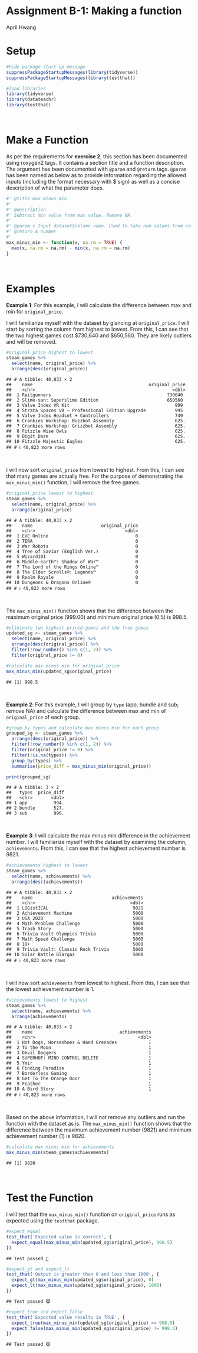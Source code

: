 Assignment B-1: Making a function
================
April Hwang

# Setup

``` r
#hide package start up message
suppressPackageStartupMessages(library(tidyverse)) 
suppressPackageStartupMessages(library(testthat)) 

#load libraries
library(tidyverse)
library(datateachr) 
library(testthat)
```

<br>

# Make a Function

As per the requirements for **exercise 2**, this section has been
documented using roxygen2 tags. It contains a section title and a
function description. The argument has been documented with `@param` and
`@return` tags. `@param` has been named as below as to provide
information regarding the allowed inputs (including the format necessary
with \$ sign) as well as a concise description of what the parameter
does.

``` r
#' @title max_minus_min
#' 
#' @description
#' Subtract min value from max value. Remove NA.
#' 
#' @param x Input dataset$column name. Used to take num values from column
#' @return A number
#' 
max_minus_min <- function(x, na.rm = TRUE) {
  max(x, na.rm = na.rm) - min(x, na.rm = na.rm)
}
```

<br>

# Examples

**Example 1**: For this example, I will calculate the difference between
max and min for `original_price`.

I will familiarize myself with the dataset by glancing at
`original_price`. I will start by sorting the column from highest to
lowest. From this, I can see that the two highest games cost \$730,640
and \$650,560. They are likely outliers and will be removed.

``` r
#original_price highest to lowest
steam_games %>%
  select(name, original_price) %>%
  arrange(desc(original_price))
```

    ## # A tibble: 40,833 × 2
    ##    name                                            original_price
    ##    <chr>                                                    <dbl>
    ##  1 Railgunners                                            730640 
    ##  2 Slime-san: Superslime Edition                          650560 
    ##  3 Valve Index VR Kit                                        999 
    ##  4 Strata Spaces VR – Professional Edition Upgrade           995 
    ##  5 Valve Index Headset + Controllers                         749 
    ##  6 Crankies Workshop: Bozzbot Assembly                       625.
    ##  7 Crankies Workshop: Grizzbot Assembly                      625.
    ##  8 Fitzzle Wise Owls                                         625.
    ##  9 Digit Daze                                                625.
    ## 10 Fitzzle Majestic Eagles                                   625.
    ## # ℹ 40,823 more rows

<br>

I will now sort `original_price` from lowest to highest. From this, I
can see that many games are actually free. For the purpose of
demonstrating the `max_minus_min()` function, I will remove the free
games.

``` r
#original_price lowest to highest
steam_games %>%
  select(name, original_price) %>%
  arrange(original_price)
```

    ## # A tibble: 40,833 × 2
    ##    name                          original_price
    ##    <chr>                                  <dbl>
    ##  1 EVE Online                                 0
    ##  2 TERA                                       0
    ##  3 War Robots                                 0
    ##  4 Tree of Savior (English Ver.)              0
    ##  5 Wizard101                                  0
    ##  6 Middle-earth™: Shadow of War™              0
    ##  7 The Lord of the Rings Online™              0
    ##  8 The Elder Scrolls®: Legends™               0
    ##  9 Realm Royale                               0
    ## 10 Dungeons & Dragons Online®                 0
    ## # ℹ 40,823 more rows

<br>

The `max_minus_min()` function shows that the difference between the
maximum original price (999.00) and minimum original price (0.5) is
998.5.

``` r
#eliminate two highest priced games and the free games
updated_sg <- steam_games %>%
  select(name, original_price) %>%
  arrange(desc(original_price)) %>%
  filter(!row_number() %in% c(1, 2)) %>%
  filter(original_price != 0)

#calculate max minus min for original price
max_minus_min(updated_sg$original_price)
```

    ## [1] 998.5

<br>

**Example 2**: For this example, I will group by `type` (app, bundle and
sub; remove NA) and calculate the difference between max and min of
`original_price` of each group.

``` r
#group by types and calculate max minus min for each group
grouped_sg <- steam_games %>%
  arrange(desc(original_price)) %>%
  filter(!row_number() %in% c(1, 2)) %>%
  filter(original_price != 0) %>%
  filter(!is.na(types)) %>%
  group_by(types) %>%
  summarise(price_diff = max_minus_min(original_price))

print(grouped_sg)
```

    ## # A tibble: 3 × 2
    ##   types  price_diff
    ##   <chr>       <dbl>
    ## 1 app          994.
    ## 2 bundle       527.
    ## 3 sub          996.

<br>

**Example 3**: I will calculate the max minus min difference in the
achievement number. I will familiarize myself with the dataset by
examining the column, `achievements`. From this, I can see that the
highest achievement number is 9821.

``` r
#achievements highest to lowest
steam_games %>%
  select(name, achievements) %>%
  arrange(desc(achievements))
```

    ## # A tibble: 40,833 × 2
    ##    name                              achievements
    ##    <chr>                                    <dbl>
    ##  1 LOGistICAL                                9821
    ##  2 Achievement Machine                       5000
    ##  3 USA 2020                                  5000
    ##  4 Math Problem Challenge                    5000
    ##  5 Trash Story                               5000
    ##  6 Trivia Vault Olympics Trivia              5000
    ##  7 Math Speed Challenge                      5000
    ##  8 18+                                       5000
    ##  9 Trivia Vault: Classic Rock Trivia         5000
    ## 10 Solar Battle Glargaz                      5000
    ## # ℹ 40,823 more rows

<br>

I will now sort `achievements` from lowest to highest. From this, I can
see that the lowest achievement number is 1.

``` r
#achievements lowest to highest
steam_games %>%
  select(name, achievements) %>%
  arrange(achievements)
```

    ## # A tibble: 40,833 × 2
    ##    name                                 achievements
    ##    <chr>                                       <dbl>
    ##  1 Hot Dogs, Horseshoes & Hand Grenades            1
    ##  2 To the Moon                                     1
    ##  3 Devil Daggers                                   1
    ##  4 SUPERHOT: MIND CONTROL DELETE                   1
    ##  5 Ymir                                            1
    ##  6 Finding Paradise                                1
    ##  7 Borderless Gaming                               1
    ##  8 Get To The Orange Door                          1
    ##  9 Feather                                         1
    ## 10 A Bird Story                                    1
    ## # ℹ 40,823 more rows

<br>

Based on the above information, I will not remove any outliers and run
the function with the dataset as is. The `max_minus_min()` function
shows that the difference between the maximum achievement number (9821)
and minimum achievement number (1) is 9820.

``` r
#calculate max minus min for achievements
max_minus_min(steam_games$achievements)
```

    ## [1] 9820

<br>

# Test the Function

I will test that the `max_minus_min()` function on `original_price` runs
as expected using the `testthat` package.

``` r
#expect_equal
test_that('Expected value is correct', {
  expect_equal(max_minus_min(updated_sg$original_price), 998.5)
})
```

    ## Test passed 🌈

``` r
#expect_gt and expect_lt
test_that('Output is greater than 0 and less than 1000', {
  expect_gt(max_minus_min(updated_sg$original_price), 0)
  expect_lt(max_minus_min(updated_sg$original_price), 1000)
})
```

    ## Test passed 😸

``` r
#expect_true and expect_false
test_that('Expected value results in TRUE', {
  expect_true(max_minus_min(updated_sg$original_price) == 998.5)
  expect_false(max_minus_min(updated_sg$original_price) != 998.5)
})
```

    ## Test passed 😸

